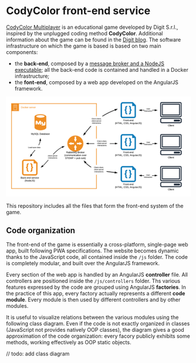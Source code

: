 # CodyColor front-end service

[CodyColor Multiplayer](https://codycolor.codemooc.net/#!/) is an educational game developed by Digit S.r.l., inspired by the unplugged coding method **CodyColor**. Additional information about the game can be found in the [Digit blog](https://digit.srl/codycolor-multiplayer-learn-by-having-fun/). The software infrastructure on which the game is based is based on two main components:

* the **back-end**, composed by a [message broker and a NodeJS executable](https://github.com/digit-srl/CodyColorServer); all the back-end code is contained and handled in a Docker infrastructure;
* the **font-end**, composed by a web app developed on the AngularJS framework.

![CodyColor Multiplayer Component Diagram](CodyColorComponents.png)

This repository includes all the files that form the front-end system of the game.


## Code organization

The front-end of the game is essentially a cross-platform, single-page web app, built following PWA specifications. The website becomes dynamic thanks to the JavaScript code, all contained inside the ```/js``` folder. The code is completely modular, and built over the AngularJS framework. 

Every section of the web app is handled by an AngularJS **controller** file. All controllers are positioned inside the ```/js/controllers``` folder. Ths various features expressed by the code are grouped using AngularJS **factories**. In the practice of this app, every factory actually represents a different **code module**. Every module is then used by different controllers and by other modules.

It is useful to visualize relations between the various modules using the following class diagram. Even if the code is not exactly organized in classes (JavaScript not provides natively OOP classes), the diagram gives a good approximation of the code organization: every facory publicly exhibits some methods, working effectively as OOP static objects.

// todo: add class diagram
